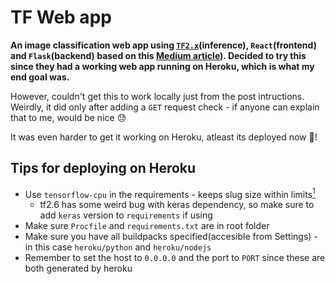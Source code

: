 # TF Web app 

**An image classification web app using [`TF2.x`](https://www.tensorflow.org/)(inference), `React`(frontend) and `Flask`(backend) based on this [Medium article](https://medium.com/sopra-steria-norge/build-a-simple-image-classification-app-using-react-keras-and-flask-7b9075e3b6f5)). Decided to try this since they had a working web app running on Heroku, which is what my end goal was.**



However, couldn't get this to work locally just from the post intructions. Weirdly, it did only after adding a `GET` request check - if anyone can explain that to me, would be nice :sweat:



It was even harder to get it working on Heroku, atleast its deployed now 🙂!

## Tips for deploying on Heroku
- Use `tensorflow-cpu` in the requirements - keeps slug size within limits[<sup>1</sup>][1]
  - tf2.6 has some weird bug with keras dependency, so make sure to add `keras` version to `requirements` if using
- Make sure `Procfile` and `requirements.txt` are in root folder
- Make sure you have all buildpacks specified(accesible from Settings) - in this case `heroku/python` and `heroku/nodejs`
- Remember to set the host to `0.0.0.0` and the port to `PORT` since these are both generated by heroku

[1]: https://stackoverflow.com/questions/61062303/deploy-python-app-to-heroku-slug-size-too-large
